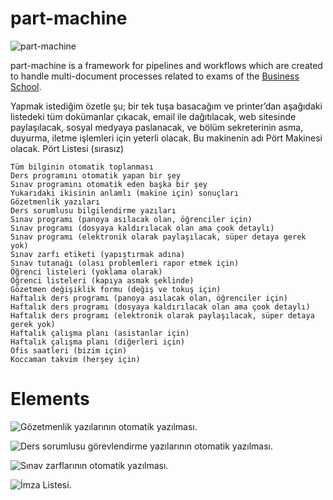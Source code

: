 # part-machine

![part-machine](https://scontent.fsaw1-4.fna.fbcdn.net/v/t1.0-9/23517631_148510612569669_8005680076239822144_n.jpg?oh=6779d39b947236340e65f40e4c997486&oe=5A91B1AF "Part")

part-machine is a framework for pipelines and workflows which are created to handle multi-document processes related to exams of the [Business School](http://isletme.ybu.edu.tr).

Yapmak istediğim özetle şu; bir tek tuşa basacağım ve printer’dan aşağıdaki listedeki tüm dokümanlar çıkacak, email ile dağıtılacak, web sitesinde paylaşılacak, sosyal medyaya paslanacak, ve bölüm sekreterinin asma, duyurma, iletme işlemleri için yeterli olacak. Bu makinenin adı Pört Makinesi olacak.
Pört Listesi (sırasız)

    Tüm bilginin otomatik toplanması
    Ders programını otomatik yapan bir şey
    Sınav programını otomatik eden başka bir şey
    Yukarıdaki ikisinin anlamlı (makine için) sonuçları
    Gözetmenlik yazıları
    Ders sorumlusu bilgilendirme yazıları
    Sınav programı (panoya asılacak olan, öğrenciler için)
    Sınav programı (dosyaya kaldırılacak olan ama çook detaylı)
    Sınav programı (elektronik olarak paylaşılacak, süper detaya gerek yok)
    Sınav zarfı etiketi (yapıştırmak adına)
    Sınav tutanağı (olası problemleri rapor etmek için)
    Öğrenci listeleri (yoklama olarak)
    Öğrenci listeleri (kapıya asmak şeklinde)
    Gözetmen değişiklik formu (değiş ve tokuş için)
    Haftalık ders programı (panoya asılacak olan, öğrenciler için)
    Haftalık ders programı (dosyaya kaldırılacak olan ama çook detaylı)
    Haftalık ders programı (elektronik olarak paylaşılacak, süper detaya gerek yok)
    Haftalık çalışma planı (asistanlar için)
    Haftalık çalışma planı (diğerleri için)
    Ofis saatleri (bizim için)
    Koccaman takvim (herşey için)

# Elements

![Gözetmenlik yazılarının otomatik yazılması.](https://github.com/hkilter/part-machine/blob/master/Screen_Shot_2017-11-19_at_11_46_43s.png?raw=true)

![Ders sorumlusu görevlendirme yazılarının otomatik yazılması.](https://scontent.fsaw1-4.fna.fbcdn.net/v/t1.0-9/23754709_150818939005503_36628108244815381_n.jpg?oh=2c7a7358d6c8187aab1d60fbcae52464&oe=5A89BD75)

![Sınav zarflarının otomatik yazılması.](https://scontent.fsaw1-4.fna.fbcdn.net/v/t31.0-8/p720x720/23593812_150819022338828_3082018182963438153_o.jpg?oh=26823a65fdb865e08546a5b20200b470&oe=5AA73C23)

![İmza Listesi.](https://github.com/hkilter/part-machine/blob/master/Screen%20Shot%202017-11-19%20at%2021.43.39.png?raw=true)